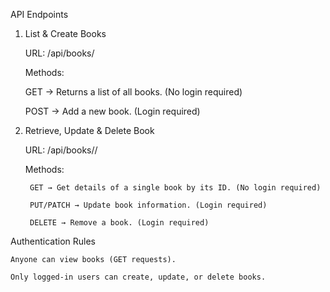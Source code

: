 API Endpoints
1. List & Create Books

    URL: /api/books/

    Methods:

    GET → Returns a list of all books. (No login required)

    POST → Add a new book. (Login required)

2. Retrieve, Update & Delete Book

    URL: /api/books/<id>/

    Methods:

        GET → Get details of a single book by its ID. (No login required)

        PUT/PATCH → Update book information. (Login required)

        DELETE → Remove a book. (Login required)

Authentication Rules

    Anyone can view books (GET requests).

    Only logged-in users can create, update, or delete books.
